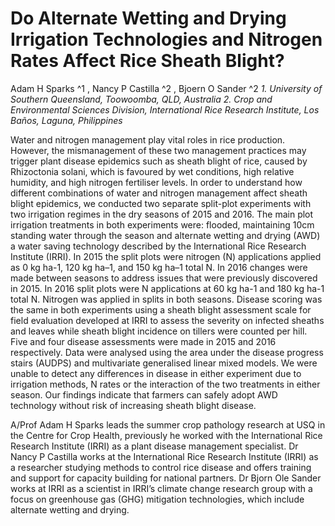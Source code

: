 # Do Alternate Wetting and Drying Irrigation Technologies and Nitrogen Rates Affect Rice Sheath Blight?

Adam H Sparks ^1 , Nancy P Castilla ^2 , Bjoern O Sander ^2
_1.	University of Southern Queensland, Toowoomba, QLD, Australia_
_2.	Crop and Environmental Sciences Division, International Rice Research Institute, Los Baños, Laguna, Philippines_


Water and nitrogen management play vital roles in rice production. However, the mismanagement of these two management practices may trigger plant disease epidemics such as sheath blight of rice, caused by Rhizoctonia solani, which is favoured by wet conditions, high relative humidity, and high nitrogen fertiliser levels. In order to understand how different combinations of water and nitrogen management affect sheath blight epidemics, we conducted two separate split-plot experiments with two irrigation regimes in the dry seasons of 2015 and 2016. The main plot irrigation treatments in both experiments were: flooded, maintaining 10cm standing water through the season and alternate wetting and drying (AWD) a water saving technology described by the International Rice Research Institute (IRRI). In 2015 the split plots were nitrogen (N) applications applied as 0 kg ha-1, 120 kg ha–1, and 150 kg ha–1 total N. In 2016 changes were made between seasons to address issues that were previously discovered in 2015. In 2016 split plots were N applications at 60 kg ha-1 and 180 kg ha-1 total N. Nitrogen was applied in splits in both seasons. Disease scoring was the same in both experiments using a sheath blight assessment scale for field evaluation developed at IRRI to assess the severity on infected sheaths and leaves while sheath blight incidence on tillers were counted per hill. Five and four disease assessments were made in 2015 and 2016 respectively. Data were analysed using the area under the disease progress stairs (AUDPS) and multivariate generalised linear mixed models. We were unable to detect any differences in disease in either experiment due to irrigation methods, N rates or the interaction of the two treatments in either season. Our findings indicate that farmers can safely adopt AWD technology without risk of increasing sheath blight disease.

A/Prof Adam H Sparks leads the summer crop pathology research at USQ in the Centre for Crop Health, previously he worked with the International Rice Research Institute (IRRI) as a plant disease management specialist. Dr Nancy P Castilla works at the International Rice Research Institute (IRRI) as a researcher studying methods to control rice disease and offers training and support for capacity building for national partners. Dr Bjorn Ole Sander works at IRRI  as a scientist in IRRI’s climate change research group with a focus on greenhouse gas (GHG) mitigation technologies, which include alternate wetting and drying.
